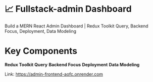 # 📈 Fullstack-admin Dashboard

Build a MERN React Admin Dashboard | Redux Toolkit Query, Backend Focus, Deployment, Data Modeling

# Key Components
<strong>Redux Toolkit Query</strong>
<strong>Backend Focus</strong>
<strong>Deployment</strong>
<strong>Data Modeling</strong>

Link: https://admin-frontend-aofc.onrender.com
